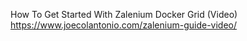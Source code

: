 How To Get Started With Zalenium Docker Grid (Video)
https://www.joecolantonio.com/zalenium-guide-video/

